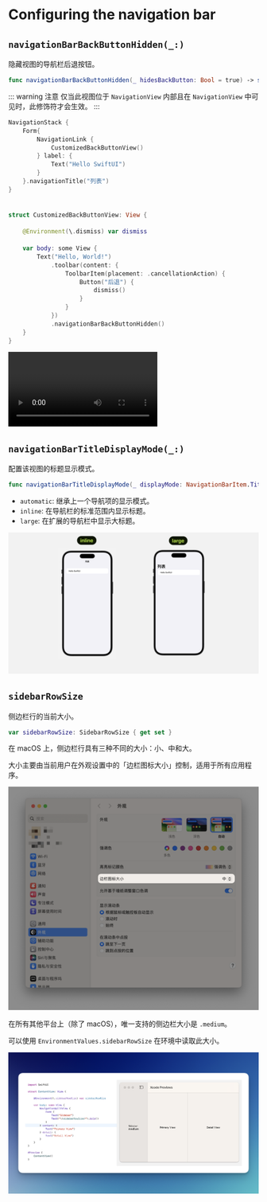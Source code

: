 # Configuring the navigation bar

## `navigationBarBackButtonHidden(_:)`

隐藏视图的导航栏后退按钮。

```swift
func navigationBarBackButtonHidden(_ hidesBackButton: Bool = true) -> some View
```

::: warning 注意
仅当此视图位于 `NavigationView` 内部且在 `NavigationView` 中可见时，此修饰符才会生效。
:::


```swift
NavigationStack {
    Form{
        NavigationLink {
            CustomizedBackButtonView()
        } label: {
            Text("Hello SwiftUI")
        }
    }.navigationTitle("列表")
}


struct CustomizedBackButtonView: View {

    @Environment(\.dismiss) var dismiss

    var body: some View {
        Text("Hello, World!")
            .toolbar(content: {
                ToolbarItem(placement: .cancellationAction) {
                    Button("后退") {
                        dismiss()
                    }
                }
            })
            .navigationBarBackButtonHidden()
    }
}
```

<video src="../../video/NavigationBarBackButtonHidden.mp4" controls="controls"></video>


## `navigationBarTitleDisplayMode(_:)`

配置该视图的标题显示模式。

```swift
func navigationBarTitleDisplayMode(_ displayMode: NavigationBarItem.TitleDisplayMode) -> some View
```
- `automatic`: 继承上一个导航项的显示模式。
- `inline`: 在导航栏的标准范围内显示标题。
- `large`: 在扩展的导航栏中显示大标题。

![NavigationBarTitleDisplayMode](../../images/NavigationBarTitleDisplayMode.png)

## `sidebarRowSize`

侧边栏行的当前大小。

```swift
var sidebarRowSize: SidebarRowSize { get set }
```

在 macOS 上，侧边栏行具有三种不同的大小：小、中和大。

大小主要由当前用户在外观设置中的「边栏图标大小」控制，适用于所有应用程序。

![SidebarRowSizeSetting](../../images/SidebarRowSizeSetting.png)

在所有其他平台上（除了 macOS），唯一支持的侧边栏大小是 `.medium`。

可以使用 `EnvironmentValues.sidebarRowSize` 在环境中读取此大小。


![SidebarRowSize](../../images/SidebarRowSize.png)

